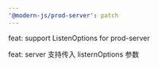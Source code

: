 ```yaml
---
'@modern-js/prod-server': patch
---
```


feat: support ListenOptions for prod-server

feat: server 支持传入 listernOptions 参数
